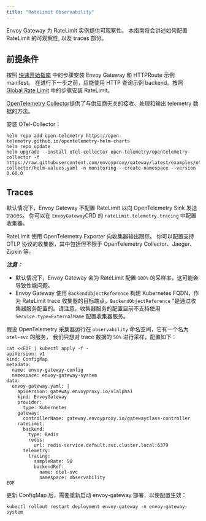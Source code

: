 ```yaml
---
title: "RateLimit Observability"
---
```


Envoy Gateway 为 RateLimit 实例提供可观察性。
本指南将会讲述如何配置 RateLimit 的可观察性, 以及 traces 部分。

## 前提条件

按照 [快速开始指南](../quickstart) 中的步骤安装 Envoy Gateway 和 HTTPRoute 示例 manifest。
在进行下一步之前，应能使用 HTTP 查询示例 backend。按照 [Global Rate Limit](../traffic/global-rate-limit) 中的步骤安装 RateLimit。

[OpenTelemetry Collector](https://opentelemetry.io/docs/collector/)提供了与供应商无关的接收、处理和输出 telemetry 数据的方法。

安装 OTel-Collector：

```shell
helm repo add open-telemetry https://open-telemetry.github.io/opentelemetry-helm-charts
helm repo update
helm upgrade --install otel-collector open-telemetry/opentelemetry-collector -f https://raw.githubusercontent.com/envoyproxy/gateway/latest/examples/otel-collector/helm-values.yaml -n monitoring --create-namespace --version 0.60.0
```

## Traces

默认情况下，Envoy Gateway 不配置 RateLimit 以向 OpenTelemetry Sink 发送 traces。
你可以在 `EnvoyGateway`CRD 的 `rateLimit.telemetry.tracing` 中配置收集器。

RateLimit 使用 OpenTelemetry Exporter 向收集器输出跟踪。
你可以配置支持 OTLP 协议的收集器，其中包括但不限于 OpenTelemetry Collector、Jaeger、Zipkin 等。

***注意：***

* 默认情况下，Envoy Gateway 会为 RateLimit 配置 `100%` 的采样率，这可能会导致性能问题。
* Envoy Gateway 使用 `BackendObjectReference` 构建 Kubernetes FQDN，作为 RateLimit trace 收集器的目标端点。`BackendObjectReference` "是通过收集器服务配置的。请注意，收集器服务的配置目前不支持使用 `Service.type=ExternalName` 配置收集器服务。

假设 OpenTelemetry 采集器运行在 `observability` 命名空间，它有一个名为 `otel-svc` 的服务，
我们只想对 trace 数据的 `50%` 进行采样，配置如下：

```shell
cat <<EOF | kubectl apply -f -
apiVersion: v1
kind: ConfigMap
metadata:
  name: envoy-gateway-config
  namespace: envoy-gateway-system
data:
  envoy-gateway.yaml: |
    apiVersion: gateway.envoyproxy.io/v1alpha1
    kind: EnvoyGateway
    provider:
      type: Kubernetes
    gateway:
      controllerName: gateway.envoyproxy.io/gatewayclass-controller
    rateLimit:
      backend:
        type: Redis
        redis:
          url: redis-service.default.svc.cluster.local:6379
      telemetry:
        tracing:
          sampleRate: 50
          backendRef:
            name: otel-svc
            namespace: observability
EOF
```

更新 ConfigMap 后，需要重新启动 envoy-gateway 部署，以使配置生效：

```shell
kubectl rollout restart deployment envoy-gateway -n envoy-gateway-system
```
